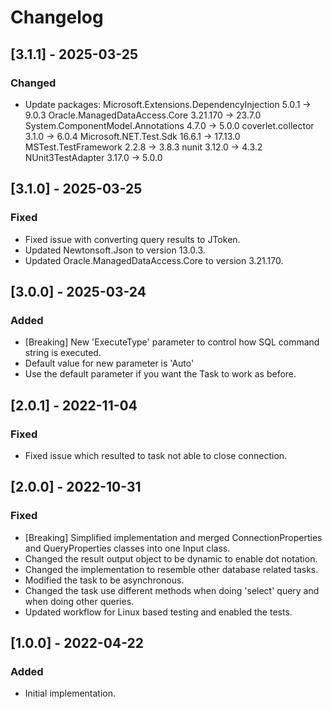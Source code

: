 # Changelog

## [3.1.1] - 2025-03-25
### Changed
- Update packages:
  Microsoft.Extensions.DependencyInjection  5.0.1    -> 9.0.3
  Oracle.ManagedDataAccess.Core             3.21.170 -> 23.7.0
  System.ComponentModel.Annotations         4.7.0    -> 5.0.0
  coverlet.collector                        3.1.0    -> 6.0.4
  Microsoft.NET.Test.Sdk                    16.6.1   -> 17.13.0
  MSTest.TestFramework                      2.2.8    -> 3.8.3
  nunit                                     3.12.0   -> 4.3.2
  NUnit3TestAdapter                         3.17.0   -> 5.0.0

## [3.1.0] - 2025-03-25
### Fixed
- Fixed issue with converting query results to JToken.
- Updated Newtonsoft.Json to version 13.0.3.
- Updated Oracle.ManagedDataAccess.Core to version 3.21.170.

## [3.0.0] - 2025-03-24
### Added
- [Breaking] New 'ExecuteType' parameter to control how SQL command string is executed.
- Default value for new parameter is 'Auto'
- Use the default parameter if you want the Task to work as before.

## [2.0.1] - 2022-11-04
### Fixed
- Fixed issue which resulted to task not able to close connection.

## [2.0.0] - 2022-10-31
### Fixed
- [Breaking] Simplified implementation and merged ConnectionProperties and QueryProperties classes into one Input class.
- Changed the result output object to be dynamic to enable dot notation.
- Changed the implementation to resemble other database related tasks.
- Modified the task to be asynchronous.
- Changed the task use different methods when doing 'select' query and when doing other queries.
- Updated workflow for Linux based testing and enabled the tests.

## [1.0.0] - 2022-04-22
### Added
- Initial implementation.
